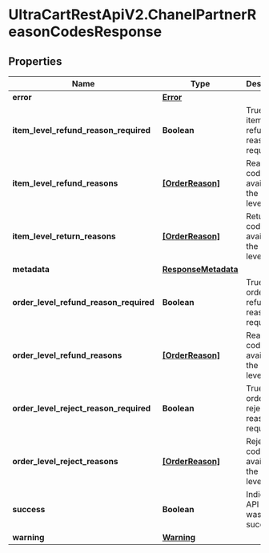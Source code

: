 # UltraCartRestApiV2.ChanelPartnerReasonCodesResponse

## Properties
Name | Type | Description | Notes
------------ | ------------- | ------------- | -------------
**error** | [**Error**](Error.md) |  | [optional] 
**item_level_refund_reason_required** | **Boolean** | True if the item level refund reason is required | [optional] 
**item_level_refund_reasons** | [**[OrderReason]**](OrderReason.md) | Reason codes available at the item level. | [optional] 
**item_level_return_reasons** | [**[OrderReason]**](OrderReason.md) | Return codes available at the item level. | [optional] 
**metadata** | [**ResponseMetadata**](ResponseMetadata.md) |  | [optional] 
**order_level_refund_reason_required** | **Boolean** | True if the order level refund reason is required | [optional] 
**order_level_refund_reasons** | [**[OrderReason]**](OrderReason.md) | Reason codes available at the order level. | [optional] 
**order_level_reject_reason_required** | **Boolean** | True if the order level reject reason is required | [optional] 
**order_level_reject_reasons** | [**[OrderReason]**](OrderReason.md) | Reject codes available at the order level. | [optional] 
**success** | **Boolean** | Indicates if API call was successful | [optional] 
**warning** | [**Warning**](Warning.md) |  | [optional] 


